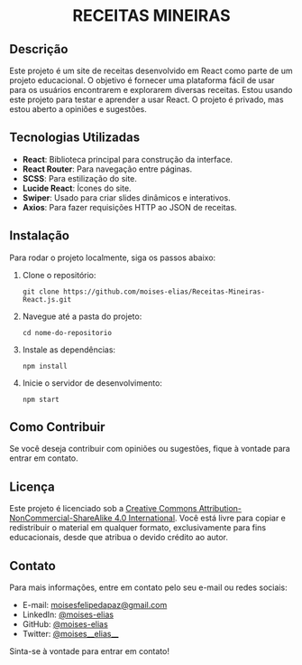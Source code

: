 <h1 align="center">RECEITAS MINEIRAS</h1>

<h2>Descrição</h2>
<p>Este projeto é um site de receitas desenvolvido em React como parte de um projeto educacional. O objetivo é fornecer uma plataforma fácil de usar para os usuários encontrarem e explorarem diversas receitas. Estou usando este projeto para testar e aprender a usar React. O projeto é privado, mas estou aberto a opiniões e sugestões.</p>

<h2>Tecnologias Utilizadas</h2>
<ul>
  <li><strong>React</strong>: Biblioteca principal para construção da interface.</li>
  <li><strong>React Router</strong>: Para navegação entre páginas.</li>
  <li><strong>SCSS</strong>: Para estilização do site.</li>
  <li><strong>Lucide React</strong>: Ícones do site.</li>
  <li><strong>Swiper</strong>: Usado para criar slides dinâmicos e interativos.</li>
  <li><strong>Axios</strong>: Para fazer requisições HTTP ao JSON de receitas.</li>
</ul>

<h2>Instalação</h2>
<p>Para rodar o projeto localmente, siga os passos abaixo:</p>
<ol>
  <li>Clone o repositório:</li>
  <pre><code>git clone https://github.com/moises-elias/Receitas-Mineiras-React.js.git</code></pre>

  <li>Navegue até a pasta do projeto:</li>
  <pre><code>cd nome-do-repositorio</code></pre>

  <li>Instale as dependências:</li>
  <pre><code>npm install</code></pre>

  <li>Inicie o servidor de desenvolvimento:</li>
  <pre><code>npm start</code></pre>
</ol>

<h2>Como Contribuir</h2>
<p>Se você deseja contribuir com opiniões ou sugestões, fique à vontade para entrar em contato.</p>

<h2>Licença</h2>
<p>Este projeto é licenciado sob a <a href="https://creativecommons.org/licenses/by-nc-sa/4.0/" target="_blank">Creative Commons Attribution-NonCommercial-ShareAlike 4.0 International</a>. Você está livre para copiar e redistribuir o material em qualquer formato, exclusivamente para fins educacionais, desde que atribua o devido crédito ao autor.</p>

<h2>Contato</h2>
<p>Para mais informações, entre em contato pelo seu e-mail ou redes sociais:</p>
<ul>
  <li>E-mail: <a href="mailto:moisesfelipedapaz@gmail.com">moisesfelipedapaz@gmail.com</a></li>
  <li>LinkedIn: <a href="https://www.linkedin.com/in/moises-elias/" target="_blank">@moises-elias</a></li>
  <li>GitHub: <a href="https://github.com/moises-elias" target="_blank">@moises-elias</a></li>
  <li>Twitter: <a href="https://twitter.com/moises__elias__" target="_blank">@moises__elias__</a></li>
</ul>

<p>Sinta-se à vontade para entrar em contato!</p>
